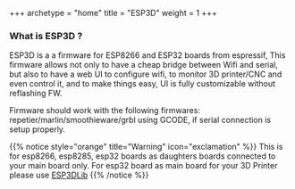 +++
archetype = "home"
title = "ESP3D"
weight = 1
+++

### What is ESP3D ?
ESP3D is a a firmware for ESP8266 and ESP32 boards from espressif, This firmware allows not only to have a cheap bridge between Wifi and serial, but also to have a web UI to configure wifi, to monitor 3D printer/CNC and even control it, and to make things easy, UI is fully customizable without reflashing FW.

Firmware should work with the following firmwares: repetier/marlin/smoothieware/grbl using GCODE, if serial connection is setup properly. 

{{% notice style="orange" title="Warning" icon="exclamation" %}}
This is for  esp8266, esp8285, esp32 boards as daughters boards connected to your main board only.
For esp32 board as main board for your 3D Printer please use [ESP3DLib](/esp3dlib)
{{% /notice %}}
